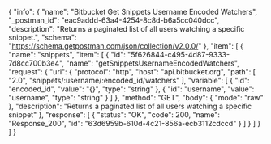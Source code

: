 {
  "info": {
    "name": "Bitbucket Get Snippets Username Encoded  Watchers",
    "_postman_id": "eac9addd-63a4-4254-8c8d-b6a5cc040dcc",
    "description": "Returns a paginated list of all users watching a specific snippet.",
    "schema": "https://schema.getpostman.com/json/collection/v2.0.0/"
  },
  "item": [
    {
      "name": "snippets",
      "item": [
        {
          "id": "5f626844-c495-4d87-9333-7d8cc700b3e4",
          "name": "getSnippetsUsernameEncodedWatchers",
          "request": {
            "url": {
              "protocol": "http",
              "host": "api.bitbucket.org",
              "path": [
                "2.0",
                "snippets/:username/:encoded_id/watchers"
              ],
              "variable": [
                {
                  "id": "encoded_id",
                  "value": "{}",
                  "type": "string"
                },
                {
                  "id": "username",
                  "value": "username",
                  "type": "string"
                }
              ]
            },
            "method": "GET",
            "body": {
              "mode": "raw"
            },
            "description": "Returns a paginated list of all users watching a specific snippet"
          },
          "response": [
            {
              "status": "OK",
              "code": 200,
              "name": "Response_200",
              "id": "63d6959b-610d-4c21-856a-ecb3112cdccd"
            }
          ]
        }
      ]
    }
  ]
}
